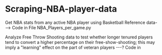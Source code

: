 # Scraping-NBA-player-data

Get NBA stats from any active NBA player using Basketball Reference data---> Code in File NBA_Players_per_game.py


Analyze Free Throw Shooting data to test whether longer tenured players tend to convert a higher percentage on their free-show-shooting; this  may imply a "learning" effect on the part of veteran players ---? Code in 
